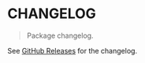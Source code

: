 # CHANGELOG

> Package changelog.

See [GitHub Releases](https://github.com/stdlib-js/string-base-startcase/releases) for the changelog.